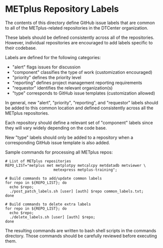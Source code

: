 METplus Repository Labels
=========================

The contents of this directory define GitHub issue labels that are common
to all of the METplus-related repositories in the DTCenter organization.

These labels should be defined consistently across all of the repositories.
However, individual repositories are encouraged to add labels specific to
their codebase.

Labels are defined for the following categories:
- "alert" flags issues for discussion
- "component" classifies the type of work (customization encouraged)
- "priority" defines the priority level
- "reporting" defines project management reporting requirements
- "requestor" identifies the relevant organization(s)
- "type" corresponds to GitHub issue templates (customization allowed)

In general, new "alert", "priority", "reporting", and "requestor" labels
should be added to this common location and defined consistently across
all the METplus repositories.

Each repository should define a relevant set of "component" labels since
they will vary widely depending on the code base.

New "type" labels should only be added to a repository when a corresponding
GitHub issue template is also added.

Sample commands for processing all METplus repos: 

```
# List of METplus repositories
REPO_LIST="metplus met metplotpy metcalcpy metdatadb metviewer \
                      metexpress metplus-training";

# Build commands to add/update common labels
for repo in ${REPO_LIST}; do
  echo $repo;
  ./post_patch_labels.sh [user] [auth] $repo common_labels.txt;
done

# Build commands to delete extra labels
for repo in ${REPO_LIST}; do
  echo $repo;
  ./delete_labels.sh [user] [auth] $repo;
done
```

The resulting commands are written to bash shell scripts in the commands
directory. Those commands should be carefully reviewed before executing them.

